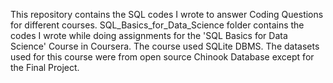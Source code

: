 This repository contains the SQL codes I wrote to answer Coding Questions for different courses.
SQL_Basics_for_Data_Science folder contains the codes I wrote while doing assignments for the 'SQL Basics for Data Science' Course in Coursera. The course used SQLite DBMS. The datasets used for this course were from open source Chinook Database except for the Final Project.

